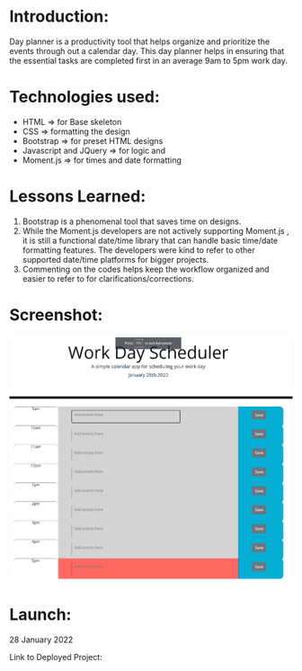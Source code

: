 # Introduction: 
Day planner is a productivity tool that helps organize and prioritize the events through out a calendar day.
This day planner helps in ensuring that the essential tasks are completed first in an average 9am to 5pm work day.

# Technologies used:

- HTML => for Base skeleton 
- CSS => formatting the design
- Bootstrap => for preset HTML designs
- Javascript and JQuery => for logic and 
- Moment.js => for times and date formatting

# Lessons Learned:

1. Bootstrap is a phenomenal tool that saves time on designs.
2. While the Moment.js developers are not actively supporting Moment.js , it is still a functional date/time library that can handle basic time/date formatting features. The developers were kind to refer to other supported date/time platforms for bigger projects.
3. Commenting on the codes helps keep the workflow organized and easier to refer to for clarifications/corrections.

# Screenshot:

![DayPlanner](./assets/DayplannerScreenshot.png) 


# Launch:

28 January 2022

Link to Deployed Project:
